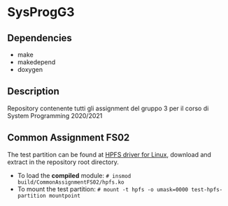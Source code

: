 # SysProgG3

## Dependencies

- make
- makedepend
- doxygen

## Description

Repository contenente tutti gli assignment del gruppo 3 per il corso di System Programming 2020/2021

## Common Assignment FS02

The test partition can be found at [HPFS driver for Linux](https://artax.karlin.mff.cuni.cz/~mikulas/vyplody/hpfs/index-e.cgi), download and extract in the repository root directory.

- To load the __compiled__ module: `# insmod build/CommonAssignmentFS02/hpfs.ko`
- To mount the test partition: `# mount -t hpfs -o umask=0000 test-hpfs-partition mountpoint`
